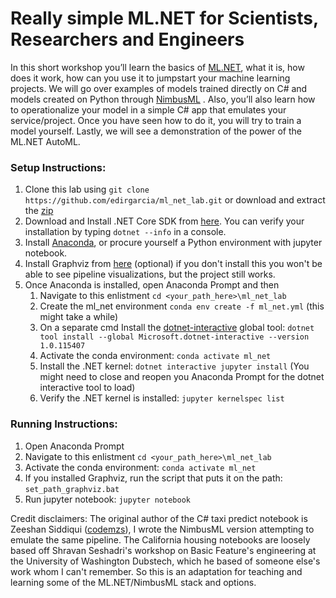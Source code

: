 # Really simple ML.NET for Scientists, Researchers and Engineers

In this short workshop you’ll learn the basics of [ML.NET](https://dotnet.microsoft.com/apps/machinelearning-ai/ml-dotnet), what it is, how does it work, how can you use it to jumpstart your machine learning projects. 
We will go over examples of models trained directly on C# and models created on Python through [NimbusML](https://docs.microsoft.com/en-us/NimbusML/overview) . Also, you’ll also learn how to operationalize your model in a simple C# app that emulates your service/project. 
Once you have seen how to do it, you will try to train a model yourself. Lastly, we will see a demonstration of the power of the ML.NET AutoML.


### Setup Instructions:
1. Clone this lab using `git clone https://github.com/edirgarcia/ml_net_lab.git` or download and extract the [zip](https://github.com/edirgarcia/ml_net_lab/archive/master.zip)
2. Download and Install .NET Core SDK from [here](https://dotnet.microsoft.com/download). You can verify your installation by typing `dotnet --info` in a console. 
3. Install [Anaconda](https://www.anaconda.com/products/individual), or procure yourself a Python environment with jupyter notebook.
4. Install Graphviz from [here](https://graphviz.gitlab.io/_pages/Download/Download_windows.html) (optional) if you don't install this you won't be able to see pipeline visualizations, but the project still works.
5. Once Anaconda is installed, open Anaconda Prompt and then
   1. Navigate to this enlistment `cd <your_path_here>\ml_net_lab`
   2. Create the ml_net environment `conda env create -f ml_net.yml` (this might take a while)
   3. On a separate cmd Install the [dotnet-interactive](https://github.com/dotnet/interactive) global tool: `dotnet tool install --global Microsoft.dotnet-interactive --version 1.0.115407` 
   4. Activate the conda environment: `conda activate ml_net`
   5. Install the .NET kernel: `dotnet interactive jupyter install` (You might need to close and reopen you Anaconda Prompt for the dotnet interactive tool to load)
   6. Verify the .NET kernel is installed: `jupyter kernelspec list`


### Running Instructions:
1. Open Anaconda Prompt
2. Navigate to this enlistment `cd <your_path_here>\ml_net_lab`
3. Activate the conda environment: `conda activate ml_net`
4. If you installed Graphviz, run the script that puts it on the path: `set_path_graphviz.bat`
5. Run jupyter notebook: `jupyter notebook`

Credit disclaimers:
The original author of the C# taxi predict notebook is Zeeshan Siddiqui ([codemzs](https://github.com/codemzs)), I wrote the NimbusML version attempting to emulate the same pipeline.
The California housing notebooks are loosely based off Shravan Seshadri's workshop on Basic Feature's engineering at the University of Washington Dubstech, which he based of someone else's work whom I can't remember.
So this is an adaptation for teaching and learning some of the ML.NET/NimbusML stack and options.


